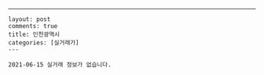 ---
    layout: post
    comments: true
    title: 인천광역시
    categories: [실거래가]
    ---

    2021-06-15 실거래 정보가 없습니다.

    